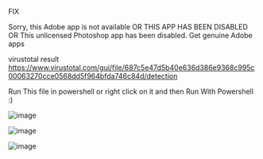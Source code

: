 FIX 

Sorry, this Adobe app is not available
OR
THIS APP HAS BEEN DISABLED
OR
This unlicensed Photoshop app has been disabled. Get genuine Adobe apps


virustotal result 
https://www.virustotal.com/gui/file/687c5e47d5b40e636d386e9368c995c00063270cce0568dd5f964bfda746c84d/detection


Run This file in powershell or right click on it and then Run With Powershell 
:)



![image](https://github.com/Anismansuri03/Adobefixer/assets/93369399/97d626ba-b239-4d20-b5f2-072513eb62fb)

![image](https://github.com/Anismansuri03/Adobefixer/assets/93369399/d1d393e8-f84c-48a4-a39e-7dc3e2993438)

![image](https://github.com/Anismansuri03/Adobefixer/assets/93369399/fb5e6b60-708b-4700-96af-14df9e23c612)

